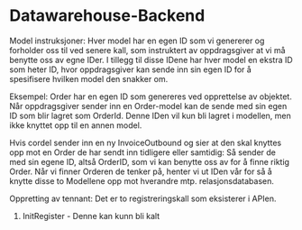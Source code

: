 # Datawarehouse-Backend

Model instruksjoner:
Hver model har en egen ID som vi genererer og forholder oss til ved senere kall, som instruktert av oppdragsgiver at vi må benytte oss av egne IDer.
I tillegg til disse IDene har hver model en ekstra ID som heter <model>ID, hvor oppdragsgiver kan sende inn sin egen ID for å spesifisere hvilken model den snakker om.

Eksempel:
Order har en egen ID som genereres ved opprettelse av objektet.
Når oppdragsgiver sender inn en Order-model kan de sende med sin egen ID som blir lagret som OrderId.  Denne IDen vil kun bli lagret i modellen, men ikke knyttet opp til en annen model. 

Hvis cordel sender inn en ny InvoiceOutbound og sier at den skal knyttes opp mot en Order de har sendt inn tidligere eller samtidig: Så sender de med sin egene ID, altså OrderID, som vi kan benytte oss av for å finne riktig Order.  Når vi finner Orderen de tenker på, henter vi ut IDen vår for så å knytte disse to Modellene opp mot hverandre mtp. relasjonsdatabasen.

Oppretting av tennant:
Det er to registreringskall som eksisterer i APIen.  
1. InitRegister  - Denne kan kunn bli kalt 

